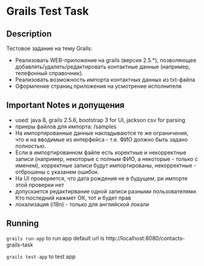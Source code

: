 # Grails Test Task

## Description

Тестовое задание на тему Grails:
- Реализовать WEB-приложение на grails (версия 2.5.*), позволяющее добавлять/удалять/редактировать контактные данные (например, телефонный справочник).
- Реализовать возможность импорта контактных данных из txt-файла
- Оформление страниц приложения на усмотрение исполнителя

## Important Notes и допущения
- used: java 8, grails 2.5.6, bootstrap 3 for UI, jackson csv for parsing
- приеры файлов для импорта: /samples
- На импортированные данные накладываются те же ограничения, что и на вводимые из интерфейса - т.е. ФИО должно быть задано полностью.
- Если в импортированном файле есть коректные и некорректные записи (например, некоторые с полным ФИО, а некоторые - только с именем), корректные записи будут импортированы, некорректные - отброшены с указанем ошибок.
- На UI проверяется, что дата рождения не в будущем, ри импорте этой проверки нет
- допускается редактирвание одной записи разными пользователями. Кто последний нажмет ОК, тот и будет прав
- локализация (i18n) - только для английской локали


## Running

`grails run-app` to run app
default url is http://localhost:8080/contacts-grails-task

`grails test-app` to test app
